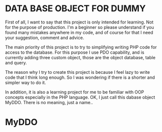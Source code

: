 # DATA BASE OBJECT FOR DUMMY

First of all, I want to say that this project is only intended for learning. Not for the purpose of production. I'm a beginner so please understand if you found many mistakes anywhere in my code, and of course for that I need your suggestion, comment and advice.

The main priority of this project is to try to simplifying writing PHP code for access to the database. For this purpose I use PDO capability, and is currently adding three custom object, those are the object database, table and query.

The reason why I try to create this project is because I feel lazy to write code that I think long enough. So I was wondering if there is a shorter and simpler way to do it.

In addition, it is also a learning project for me to be familiar with OOP concepts especially in the PHP language.
OK, I just call this dabase object MyDDO. There is no meaning, just a name..

# MyDDO 

<?php
   echo 'test';
?>




